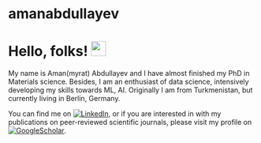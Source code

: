 # amanabdullayev

# Hello, folks! <img src="https://github.com/amanabdulla296/amanabdullayev/blob/3d5e9aa6f66926e1e6b9d67971331952f9bca67b/arrwrhhthqx.gif" width="30px">

My name is Aman(myrat) Abdullayev and I have almost finished my PhD in Materials science. Besides, I am an enthusiast of data science, intensively developing my skills towards ML, AI. Originally I am from Turkmenistan, but currently living in Berlin, Germany.

<!-- Actual text -->

You can find me on [![LinkedIn][1.2]][1], or if you are interested in with my publications on peer-reviewed scientific journals, please visit my profile on [![GoogleScholar][2.2]][2].

<!-- Icons -->

[1.2]: https://github.com/amanabdulla296/amanabdullayev/blob/4551dbaf8519259c0ec41c706293c257b5d435aa/download%20(1).png (twitter icon without padding)
[2.2]: https://github.com/amanabdulla296/amanabdullayev/blob/4551dbaf8519259c0ec41c706293c257b5d435aa/download.png (GoogleScholar icon without padding)

<!-- Links to your social media accounts -->

[1]: www.linkedin.com/in/amanmyrat-abdullayew-94758b14
[2]: https://scholar.google.com/citations?user=22M2i14AAAAJ&hl=en

